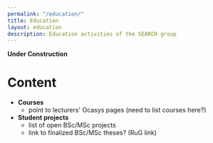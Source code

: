 ```yaml
---
permalink: "/education/"
title: Education
layout: education
description: Education activities of the SEARCH group
---
```


**Under Construction**

# Content

- **Courses**
  - point to lecturers' Ocasys pages (need to list courses here?)
- **Student projects**
  - list of open BSc/MSc projects
  - link to finalized BSc/MSc theses? (RuG link)
